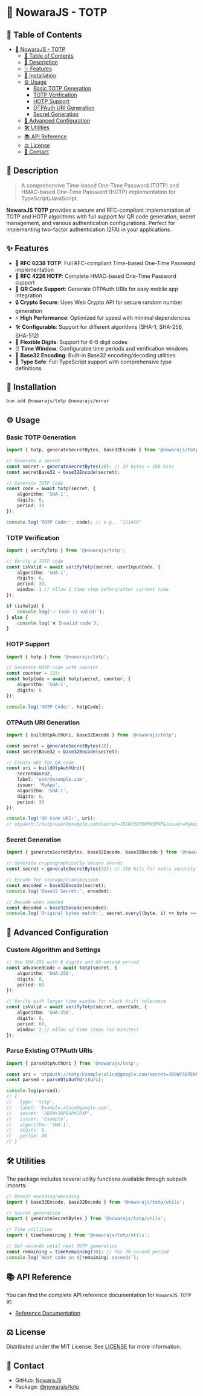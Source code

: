 # 🔐 NowaraJS - TOTP

## 📌 Table of Contents

- [🔐 NowaraJS - TOTP](#-nowarajs---totp)
	- [📌 Table of Contents](#-table-of-contents)
	- [📝 Description](#-description)
	- [✨ Features](#-features)
	- [🔧 Installation](#-installation)
	- [⚙️ Usage](#-usage)
		- [Basic TOTP Generation](#basic-totp-generation)
		- [TOTP Verification](#totp-verification)
		- [HOTP Support](#hotp-support)
		- [OTPAuth URI Generation](#otpauth-uri-generation)
		- [Secret Generation](#secret-generation)
	- [🔑 Advanced Configuration](#-advanced-configuration)
	- [🛠️ Utilities](#-utilities)
	- [📚 API Reference](#-api-reference)
	- [⚖️ License](#-license)
	- [📧 Contact](#-contact)

## 📝 Description

> A comprehensive Time-based One-Time Password (TOTP) and HMAC-based One-Time Password (HOTP) implementation for TypeScript/JavaScript.

**NowaraJS TOTP** provides a secure and RFC-compliant implementation of TOTP and HOTP algorithms with full support for QR code generation, secret management, and various authentication configurations. Perfect for implementing two-factor authentication (2FA) in your applications.

## ✨ Features

- 🔐 **RFC 6238 TOTP**: Full RFC-compliant Time-based One-Time Password implementation
- 🔑 **RFC 4226 HOTP**: Complete HMAC-based One-Time Password support
- 📱 **QR Code Support**: Generate OTPAuth URIs for easy mobile app integration
- 🔒 **Crypto Secure**: Uses Web Crypto API for secure random number generation
- ⚡ **High Performance**: Optimized for speed with minimal dependencies
- 🛠️ **Configurable**: Support for different algorithms (SHA-1, SHA-256, SHA-512)
- 📐 **Flexible Digits**: Support for 6-8 digit codes
- ⏰ **Time Window**: Configurable time periods and verification windows
- 🎯 **Base32 Encoding**: Built-in Base32 encoding/decoding utilities
- 🧪 **Type Safe**: Full TypeScript support with comprehensive type definitions

## 🔧 Installation

```bash
bun add @nowarajs/totp @nowarajs/error
```

## ⚙️ Usage

### Basic TOTP Generation

```ts
import { totp, generateSecretBytes, base32Encode } from '@nowarajs/totp';

// Generate a secret
const secret = generateSecretBytes(20); // 20 bytes = 160 bits
const secretBase32 = base32Encode(secret);

// Generate TOTP code
const code = await totp(secret, {
	algorithm: 'SHA-1',
	digits: 6,
	period: 30
});

console.log('TOTP Code:', code); // e.g., "123456"
```

### TOTP Verification

```ts
import { verifyTotp } from '@nowarajs/totp';

// Verify a TOTP code
const isValid = await verifyTotp(secret, userInputCode, {
	algorithm: 'SHA-1',
	digits: 6,
	period: 30,
	window: 1 // Allow 1 time step before/after current time
});

if (isValid) {
	console.log('✅ Code is valid!');
} else {
	console.log('❌ Invalid code');
}
```

### HOTP Support

```ts
import { hotp } from '@nowarajs/totp';

// Generate HOTP code with counter
const counter = 123;
const hotpCode = await hotp(secret, counter, {
	algorithm: 'SHA-1',
	digits: 6
});

console.log('HOTP Code:', hotpCode);
```

### OTPAuth URI Generation

```ts
import { buildOtpAuthUri, base32Encode } from '@nowarajs/totp';

const secret = generateSecretBytes(20);
const secretBase32 = base32Encode(secret);

// Create URI for QR code
const uri = buildOtpAuthUri({
	secretBase32,
	label: 'user@example.com',
	issuer: 'MyApp',
	algorithm: 'SHA-1',
	digits: 6,
	period: 30
});

console.log('QR Code URI:', uri);
// otpauth://totp/user@example.com?secret=JBSWY3DPEHPK3PXP&issuer=MyApp
```

### Secret Generation

```ts
import { generateSecretBytes, base32Encode, base32Decode } from '@nowarajs/totp/utils';

// Generate cryptographically secure secret
const secret = generateSecretBytes(32); // 256 bits for extra security

// Encode for storage/transmission
const encoded = base32Encode(secret);
console.log('Base32 Secret:', encoded);

// Decode when needed
const decoded = base32Decode(encoded);
console.log('Original bytes match:', secret.every((byte, i) => byte === decoded[i]));
```

## 🔑 Advanced Configuration

### Custom Algorithm and Settings

```ts
// Use SHA-256 with 8 digits and 60-second period
const advancedCode = await totp(secret, {
	algorithm: 'SHA-256',
	digits: 8,
	period: 60
});

// Verify with larger time window for clock drift tolerance
const isValid = await verifyTotp(secret, userCode, {
	algorithm: 'SHA-256',
	digits: 8,
	period: 60,
	window: 2 // Allow ±2 time steps (±2 minutes)
});
```

### Parse Existing OTPAuth URIs

```ts
import { parseOtpAuthUri } from '@nowarajs/totp';

const uri = 'otpauth://totp/Example:alice@google.com?secret=JBSWY3DPEHPK3PXP&issuer=Example';
const parsed = parseOtpAuthUri(uri);

console.log(parsed);
// {
//   type: 'totp',
//   label: 'Example:alice@google.com',
//   secret: 'JBSWY3DPEHPK3PXP',
//   issuer: 'Example',
//   algorithm: 'SHA-1',
//   digits: 6,
//   period: 30
// }
```

## 🛠️ Utilities

The package includes several utility functions available through subpath imports:

```ts
// Base32 encoding/decoding
import { base32Encode, base32Decode } from '@nowarajs/totp/utils';

// Secret generation
import { generateSecretBytes } from '@nowarajs/totp/utils';

// Time utilities
import { timeRemaining } from '@nowarajs/totp/utils';

// Get seconds until next TOTP generation
const remaining = timeRemaining(30); // for 30-second period
console.log(`Next code in ${remaining} seconds`);
```

## 📚 API Reference

You can find the complete API reference documentation for `NowaraJS TOTP` at:

- [Reference Documentation](https://nowarajs.github.io/totp/)

## ⚖️ License

Distributed under the MIT License. See [LICENSE](./LICENSE) for more information.

## 📧 Contact

- GitHub: [NowaraJS](https://github.com/NowaraJS)
- Package: [@nowarajs/totp](https://www.npmjs.com/package/@nowarajs/totp)

